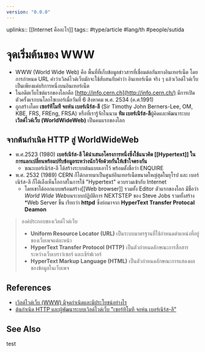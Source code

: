 ```yaml
---
version: "0.0.0"
---
```

uplinks:: [[Internet คืออะไร]]
tags:: #type/article #lang/th #people/sutida
# จุดเริ่มต้นของ WWW
- WWW (World Wide Web) คือ พื้นที่ที่เก็บข้อมูลข่าวสารที่เชื่อมต่อกันทางอินเทอร์เน็ต โดยการกำหนด URL คำว่าเวิลด์ไวด์เว็บมักจะใช้สับสนกับคำว่า อินเทอร์เน็ต จริง ๆ แล้วเวิลด์ไวด์เว็บเป็นเพียงแค่บริการหนึ่งบนอินเทอร์เน็ต
- ในอดีตเว็บไซต์แรกของโลกคือ [http://info.cern.ch](http://info.cern.ch/) มีการเปิดตัวครั้งแรกบนโลกไซเบอร์เมื่อวันที่ 6 สิงหาคม พ.ศ. 2534 (ค.ศ.1991)
- ถูกสร้างโดย **เซอร์ทิโมที จอห์น เบอร์เนิร์ส-ลี** (Sir Timothy John Berners-Lee, OM, KBE, FRS, FREng, FRSA) หรือที่เรารู้จักในนาม **ทิม เบอร์เนิร์ส-ลี**ผู้คิดและพัฒนาระบบ **เวิลด์ไวด์เว็บ (WorldWideWeb)** เป็นคนแรกของโลก


## จากต้นกำเนิด HTTP สู่ WorldWideWeb
- พ.ศ.2523 (1980) **เบอร์เนิร์ส-ลี ได้นำเสนอโครงการหนึ่งซึ่งใช้แนวคิด [[Hypertext]] ในการแลกเปลี่ยนพร้อมปรับข้อมูลระหว่างนักวิจัยด้วยกันให้เข้าใจตรงกัน**
	- ขณะเบอร์เนิร์ส-ลี ได้สร้างระบบต้นแบบเอาไว้ พร้อมตั้งชื่อว่า ENQUIRE
- พ.ศ. 2532 (1989)  CERN ก็ได้กลายมาเป็นศูนย์อินเทอร์เน็ตขนาดใหญ่สุดในยุโรป และ เบอร์เนิร์ส-ลี ก็ได้เล็งเห็นโอกาสในการใช้ "Hypertext" ควบรวมเข้ากับ Internet
	- โดยเขาได้ออกแบบพร้อมสร้าง[[Web browser]] รวมทั้ง Editor ตัวแรกของโลก มีชื่อว่า *World Wide Web*บนระบบปฏิบัติการ NEXTSTEP ของ Steve Jobs รวมทั้งสร้าง *Web Server ขึ้น เรียกว่า **httpd** ซึ่งย่อมาจาก **HyperText Transfer Protocal Deamon**
	
>องค์ประกอบของเวิลด์ไวด์เว็บ
>-   **Uniform Resource Locator (URL)** เป็นระบบมาตรฐานที่ใช้กำหนดตำแหน่งที่อยู่ของเว็บเพจแต่ละหน้า
>-   **HyperText Transfer Protocol (HTTP)** เป็นตัวกำหนดลักษณะการสื่อสารระหว่างเว็บเบราว์เซอร์ และเซิร์ฟเวอร์
>-   **HyperText Markup Language (HTML)** เป็นตัวกำหนดลักษณะการแสดงผลของข้อมูลในเว็บเพจ


## References
- [เวิลด์ไวด์เว็บ (WWW) มีจุดกำเนิดและมีประโยชน์อย่างไร](https://www.nanitalk.com/it/how-to/5866)
- [ต้นกำเนิด HTTP และผู้พัฒนาระบบเวิลด์ไวด์เว็บ "เซอร์ทิโมที จอห์น เบอร์เนิร์ส-ลี"](https://www.altv.tv/content/altv-news/610cb2aedee28f12e6eb2f55)

## See Also
test
